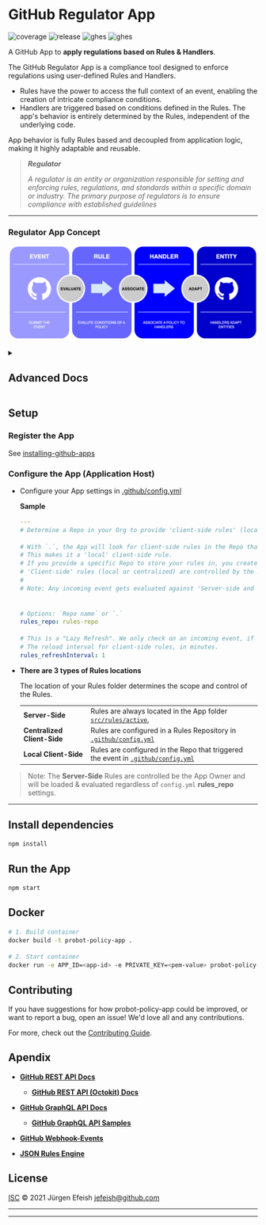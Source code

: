 # GitHub Regulator App

![coverage](https://img.shields.io/badge/coverage-4.5%25-red)
![release](https://img.shields.io/badge/release-1.2-blue)
![ghes](https://img.shields.io/badge/GHES_compliant-v3.5-darkgreen)
![ghes](https://img.shields.io/badge/GITHUB_compliant-true-orange)

A GitHub App to **apply regulations based on Rules & Handlers**.

The GitHub Regulator App is a compliance tool designed to enforce regulations using user-defined Rules and Handlers.

- Rules have the power to access the full context of an event, enabling the creation of intricate compliance conditions.
- Handlers are triggered based on conditions defined in the Rules. The app's behavior is entirely determined by the Rules, independent of the underlying code.

App behavior is fully Rules based and decoupled from application logic, making it highly adaptable and reusable.

>***Regulator***
>
>*A regulator is an entity or organization responsible for setting and enforcing rules, regulations, and standards within a specific domain or industry. The primary purpose of regulators is to ensure compliance with established guidelines*

---

### Regulator App Concept

![overview](./docs/images/concept-flow.png)

<details><summary><h2>Advanced Docs</h2></summary>
<p>

### Processing Workflow

![process](./docs/images/RulesConcept-2.png)


#### Flow Explanation

1. GitHub Events are send to the Regulator App
1. The Event-Context gets translated to Rules-Engine Facts
1. The Rules-Engine applies Rules and evaluates all conditions against the Facts
1. If all Rule conditions "pass", the Event-Context is send to a Handler (specified in the Rule)
1. The Handler can use the full context data to apply the required Policy

---

### Event to Handler Mapping

Some details on how Events, Rules and Handlers can be mapped to define and apply a regulation.

![mapping](./docs/images/RulesConcept-3.png)

## Key features

- **Policies are written as Yaml formatted Rules**
  - The `Server-Side` policies are located in [src/rules/active](src/rules/active)
  - The `Client-Side` policies location is set in [.github/config.yml](.github/config.yml)

- **We provide a set of default Event-Handler classes** (Tasks)
  - Located in, [src/eventHandlers](src/eventHandlers)

- **Users can write custom Event-Handler classes**
  - Create custom features for your Policies
    - Add a custom `eventHandler` class that is compliant with the [class template eventHandlerTemplate.js](src/eventHandlers/eventHandlerTemplate.js)
    - Any template compliant class, that is in the [src/eventHandlers](src/eventHandlers) folder will be "loaded" into the App at start up.

- **Rules association is user defined**
  - A readable doc of the rules can be found in, the App UI.
    - Example: http://localhost:3000/policy-App/samples

>**Note:** Keep in mind that **Apps React on Events**, they **do not prevent** user actions. We can only **Dectect** & **Correct** !

---

## Developer Notes

The concept of the Regulator-App is to **decouple** `conditions`, from business logic code, `handlers`.

### Types of Handlers

In general there are three main types of handlers

- **Generic:** Handler code is event context agnostic. Usable with any Policy.
- **Event Dependent:** Handler code relies on specific event context data.
- **Policy Dependent:** Handler code represents a specific Policy, limited flexibility.

> The `Generic` type is the most reusable type of handler

> The `Event Dependent` type might be the most common

> The `Policy Dependent` type 'hard-codes' Policy logic in the Handler. This 'breaks' the decoupling of the **Policies** and the **Handlers** but might be the necessary choice for some cases.

### Event Handlers That Require Specific Event Data

Event-handlers receive the context of a GitHub event and can use that data for their business logic. (*Event Dependent*)

:warning: When you write rules that invoke the Event-handler with the 'wrong' event context, some context data points might not be available and your code fails.

#### For Example

You have an Event-handler that works with Issue-Event context data, when you invoke it with a Repo-event (eg.: create.repo), your Event-handler will not get the event data point (eg.: issue.id) it needs to function properly.

You need to consider two things:

1. Make sure the Event-handler contains some check that it received the right Event context.
2. Write Rules that only call Event-handlers with the correct Event context.

---

</p>
</details> 

## Setup

### Register the App

See [installing-github-apps](https://docs.github.com/en/developers/apps/managing-github-apps/installing-github-apps)

### Configure the App (Application Host)

- Configure your App settings in [.github/config.yml](https://github.com/github/probot-policy-app/blob/main/.github/config.yml)

  **Sample**

  ```yaml
  ---
  # Determine a Repo in your Org to provide 'client-side rules' (located under `.github/rules/`)

  # With `.`, the App will look for client-side rules in the Repo that triggered the event.
  # This makes it a 'local' client-side rule. 
  # If you provide a specific Repo to store your rules in, you create a 'centralized' client-side rule.
  # 'Client-side' rules (local or centralized) are controlled by the Repo owner.
  #  
  # Note: Any incoming event gets evaluated against 'Server-side and 'Client-side' rules!


  # Options: `Repo name` or `.` 
  rules_repo: rules-repo

  # This is a "Lazy Refresh". We only check on an incoming event, if the interval expired.
  # The reload interval for client-side rules, in minutes.
  rules_refreshInterval: 1
  ```

 - **There are 3 types of Rules locations**

    The location of your Rules folder determines the scope and control of the Rules.

    |||
    |---|---|
    |**Server-Side**| Rules are always located in the App folder [`src/rules/active`](src/rules/active),  
    |**Centralized Client-Side**| Rules are configured in a Rules Repository in [`.github/config.yml`](.github/config.yml) 
    |**Local Client-Side**| Rules are configured in the Repo that triggered the event in [`.github/config.yml`](.github/config.yml) 


 >Note: The **Server-Side** Rules are controlled be the App Owner and will be loaded & evaluated regardless of `config.yml` **rules_repo** settings.

---

## Install dependencies

```bash
npm install
```

## Run the App

```bash
npm start
```

## Docker

```sh
# 1. Build container
docker build -t probot-policy-app .

# 2. Start container
docker run -e APP_ID=<app-id> -e PRIVATE_KEY=<pem-value> probot-policy-app
```



## Contributing

If you have suggestions for how probot-policy-app could be improved, or want to report a bug, open an issue! We'd love all and any contributions.

For more, check out the [Contributing Guide](CONTRIBUTING.md).

## Apendix

- [**GitHub REST API Docs**](https://docs.github.com/en/rest)

  - [**GitHub REST API (Octokit) Docs**](https://octokit.github.io/rest.js/v18)

- [**GitHub GraphQL API Docs**](https://docs.github.com/en/graphql)

  - [**GitHub GraphQL API Samples**](https://github.com/octokit/graphql.js)

- [**GitHub Webhook-Events**](https://docs.github.com/en/developers/webhooks-and-events/webhooks/webhook-events-and-payloads)

- [**JSON Rules Engine**](https://github.com/CacheControl/json-rules-engine)

## License

[ISC](LICENSE) © 2021 Jürgen Efeish <jefeish@github.com>

---
---
